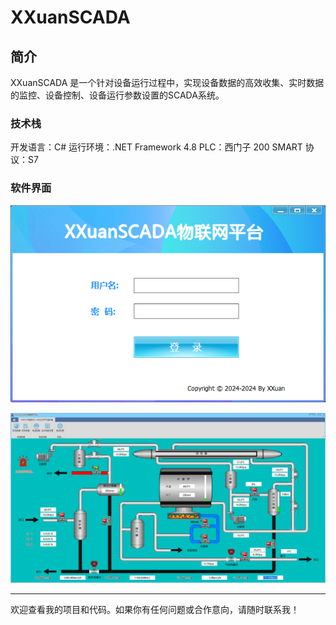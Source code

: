 # XXuanSCADA

简介
-------------

XXuanSCADA 是一个针对设备运行过程中，实现设备数据的高效收集、实时数据的监控、设备控制、设备运行参数设置的SCADA系统。 

### 技术栈
开发语言：C#
运行环境：.NET Framework 4.8
PLC：西门子 200 SMART
协议：S7

### 软件界面

![](Images/XXuanSCADALogin.png)

![](Images/XXuanSCADAMainForm.png)



----

欢迎查看我的项目和代码。如果你有任何问题或合作意向，请随时联系我！
